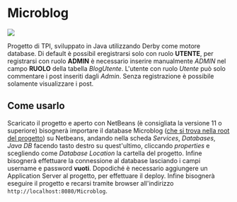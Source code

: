 # Microblog
![](https://img.shields.io/badge/PROGETTO-SCOLASTICO-green?style=for-the-badge&logo=google-scholar&logoColor=green)

  Progetto di TPI, sviluppato in Java utilizzando Derby come motore database.
  Di default è possibil eregistrarsi solo con ruolo **UTENTE**, per registrarsi con ruolo **ADMIN** è necessario inserire manualmente       _ADMIN_ nel campo **RUOLO** della tabella _BlogUtente_.
  L'utente con ruolo _Utente_ può solo commentare i post inseriti dagli _Admin_. Senza registrazione è possibile solamente visualizzare i   post.
  
## Come usarlo
  Scaricato il progetto e aperto con NetBeans (è consigliata la versione 11 o superiore) bisognerà importare il database Microblog ([che si trova nella root del progetto](https://github.com/Tutor-00/Microblog_Restful/tree/master/Microblog)) su Netbeans, andando nella scheda _Services_, _Databases_, _Java DB_ facendo tasto destro su quest'ultimo, cliccando _properties_ e scegliendo come _Database Location_ la cartella del progetto. Infine bisognerà effettuare la connessione al database lasciando i campi username e password **vuoti**. Dopodiché è necessario aggiungere un Application Server al progetto, per effettuare il deploy. Infine bisognerà eseguire il progetto e recarsi tramite browser all'indirizzo  ```http://localhost:8080/Microblog```. 

